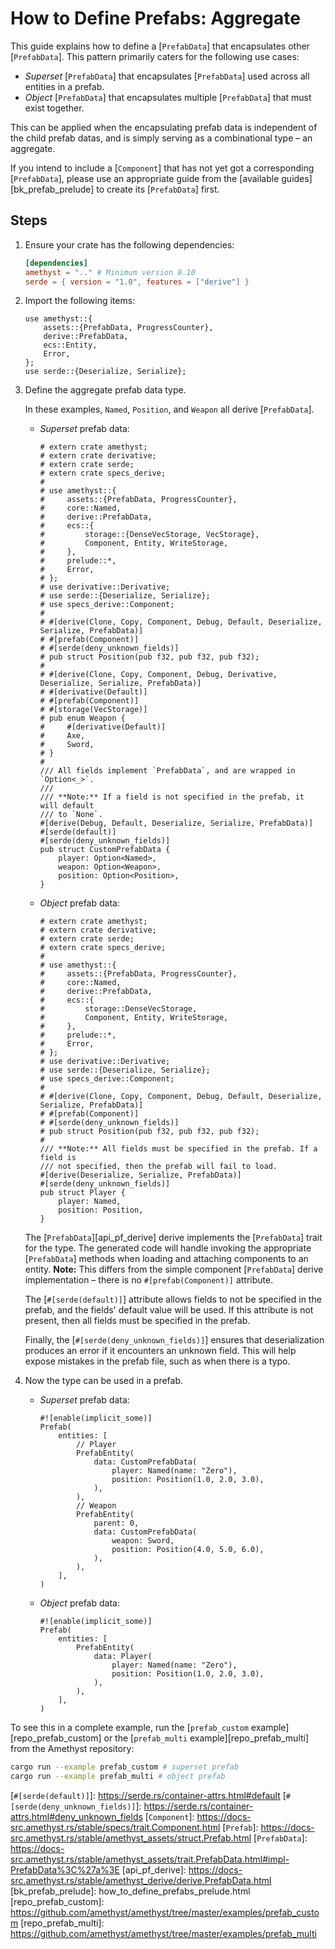 # How to Define Prefabs: Aggregate

This guide explains how to define a [`PrefabData`] that encapsulates other [`PrefabData`]. This pattern primarily caters for the following use cases:

* *Superset* [`PrefabData`] that encapsulates [`PrefabData`] used across all entities in a prefab.
* *Object* [`PrefabData`] that encapsulates multiple [`PrefabData`] that must exist together.

This can be applied when the encapsulating prefab data is independent of the child prefab datas, and is simply serving as a combinational type &ndash; an aggregate.

If you intend to include a [`Component`] that has not yet got a corresponding [`PrefabData`], please use an appropriate guide from the [available guides][bk_prefab_prelude] to create its [`PrefabData`] first.

## Steps

1. Ensure your crate has the following dependencies:

    ```toml
    [dependencies]
    amethyst = ".." # Minimum version 0.10
    serde = { version = "1.0", features = ["derive"] }
    ```

2. Import the following items:

    ```rust,ignore
    use amethyst::{
        assets::{PrefabData, ProgressCounter},
        derive::PrefabData,
        ecs::Entity,
        Error,
    };
    use serde::{Deserialize, Serialize};
    ```

3. Define the aggregate prefab data type.

    In these examples, `Named`, `Position`, and `Weapon` all derive [`PrefabData`].

    * *Superset* prefab data:

        ```rust,edition2018,no_run,noplaypen
        # extern crate amethyst;
        # extern crate derivative;
        # extern crate serde;
        # extern crate specs_derive;
        #
        # use amethyst::{
        #     assets::{PrefabData, ProgressCounter},
        #     core::Named,
        #     derive::PrefabData,
        #     ecs::{
        #         storage::{DenseVecStorage, VecStorage},
        #         Component, Entity, WriteStorage,
        #     },
        #     prelude::*,
        #     Error,
        # };
        # use derivative::Derivative;
        # use serde::{Deserialize, Serialize};
        # use specs_derive::Component;
        #
        # #[derive(Clone, Copy, Component, Debug, Default, Deserialize, Serialize, PrefabData)]
        # #[prefab(Component)]
        # #[serde(deny_unknown_fields)]
        # pub struct Position(pub f32, pub f32, pub f32);
        #
        # #[derive(Clone, Copy, Component, Debug, Derivative, Deserialize, Serialize, PrefabData)]
        # #[derivative(Default)]
        # #[prefab(Component)]
        # #[storage(VecStorage)]
        # pub enum Weapon {
        #     #[derivative(Default)]
        #     Axe,
        #     Sword,
        # }
        #
        /// All fields implement `PrefabData`, and are wrapped in `Option<_>`.
        ///
        /// **Note:** If a field is not specified in the prefab, it will default
        /// to `None`.
        #[derive(Debug, Default, Deserialize, Serialize, PrefabData)]
        #[serde(default)]
        #[serde(deny_unknown_fields)]
        pub struct CustomPrefabData {
            player: Option<Named>,
            weapon: Option<Weapon>,
            position: Option<Position>,
        }
        ```

    * *Object* prefab data:

        ```rust,edition2018,no_run,noplaypen
        # extern crate amethyst;
        # extern crate derivative;
        # extern crate serde;
        # extern crate specs_derive;
        #
        # use amethyst::{
        #     assets::{PrefabData, ProgressCounter},
        #     core::Named,
        #     derive::PrefabData,
        #     ecs::{
        #         storage::DenseVecStorage,
        #         Component, Entity, WriteStorage,
        #     },
        #     prelude::*,
        #     Error,
        # };
        # use derivative::Derivative;
        # use serde::{Deserialize, Serialize};
        # use specs_derive::Component;
        #
        # #[derive(Clone, Copy, Component, Debug, Default, Deserialize, Serialize, PrefabData)]
        # #[prefab(Component)]
        # #[serde(deny_unknown_fields)]
        # pub struct Position(pub f32, pub f32, pub f32);
        #
        /// **Note:** All fields must be specified in the prefab. If a field is
        /// not specified, then the prefab will fail to load.
        #[derive(Deserialize, Serialize, PrefabData)]
        #[serde(deny_unknown_fields)]
        pub struct Player {
            player: Named,
            position: Position,
        }
        ```

    The [`PrefabData`][api_pf_derive] derive implements the [`PrefabData`] trait for the type. The generated code will handle invoking the appropriate [`PrefabData`] methods when loading and attaching components to an entity. **Note:** This differs from the simple component [`PrefabData`] derive implementation &ndash; there is no `#[prefab(Component)]` attribute.

    The [`#[serde(default)]`] attribute allows fields to not be specified in the prefab, and the fields' default value will be used. If this attribute is not present, then all fields must be specified in the prefab.

    Finally, the [`#[serde(deny_unknown_fields)]`] ensures that deserialization produces an error if it encounters an unknown field. This will help expose mistakes in the prefab file, such as when there is a typo.

4. Now the type can be used in a prefab.

    * *Superset* prefab data:

        ```rust,ignore
        #![enable(implicit_some)]
        Prefab(
            entities: [
                // Player
                PrefabEntity(
                    data: CustomPrefabData(
                        player: Named(name: "Zero"),
                        position: Position(1.0, 2.0, 3.0),
                    ),
                ),
                // Weapon
                PrefabEntity(
                    parent: 0,
                    data: CustomPrefabData(
                        weapon: Sword,
                        position: Position(4.0, 5.0, 6.0),
                    ),
                ),
            ],
        )
        ```

    * *Object* prefab data:

        ```rust,ignore
        #![enable(implicit_some)]
        Prefab(
            entities: [
                PrefabEntity(
                    data: Player(
                        player: Named(name: "Zero"),
                        position: Position(1.0, 2.0, 3.0),
                    ),
                ),
            ],
        )
        ```

To see this in a complete example, run the [`prefab_custom` example][repo_prefab_custom] or the [`prefab_multi` example][repo_prefab_multi] from the Amethyst repository:

```bash
cargo run --example prefab_custom # superset prefab
cargo run --example prefab_multi # object prefab
```

[`#[serde(default)]`]: https://serde.rs/container-attrs.html#default
[`#[serde(deny_unknown_fields)]`]: https://serde.rs/container-attrs.html#deny_unknown_fields
[`Component`]: https://docs-src.amethyst.rs/stable/specs/trait.Component.html
[`Prefab`]: https://docs-src.amethyst.rs/stable/amethyst_assets/struct.Prefab.html
[`PrefabData`]: https://docs-src.amethyst.rs/stable/amethyst_assets/trait.PrefabData.html#impl-PrefabData%3C%27a%3E
[api_pf_derive]: https://docs-src.amethyst.rs/stable/amethyst_derive/derive.PrefabData.html
[bk_prefab_prelude]: how_to_define_prefabs_prelude.html
[repo_prefab_custom]: https://github.com/amethyst/amethyst/tree/master/examples/prefab_custom
[repo_prefab_multi]: https://github.com/amethyst/amethyst/tree/master/examples/prefab_multi
